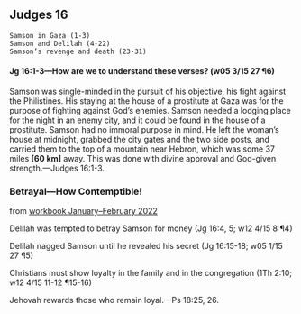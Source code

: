 ## Judges 16

```
Samson in Gaza (1-3)
Samson and Delilah (4-22)
Samson’s revenge and death (23-31)
```

#### Jg 16:1-3​—How are we to understand these verses? (w05 3/15 27 ¶6)

Samson was single-minded in the pursuit of his objective, his fight against the Philistines. His staying at the house of a prostitute at Gaza was for the purpose of fighting against God’s enemies. Samson needed a lodging place for the night in an enemy city, and it could be found in the house of a prostitute. Samson had no immoral purpose in mind. He left the woman’s house at midnight, grabbed the city gates and the two side posts, and carried them to the top of a mountain near Hebron, which was some 37 miles **[60 km]** away. This was done with divine approval and God-given strength.​—Judges 16:1-3.

### Betrayal—How Contemptible!

from [workbook January–February 2022](https://www.jw.org/en/library/jw-meeting-workbook/january-february-2022-mwb/Life-and-Ministry-Meeting-Schedule-for-January-3-9-2022/Betrayal-How-Contemptible/)

Delilah was tempted to betray Samson for money (Jg 16:4, 5; w12 4/15 8 ¶4)

Delilah nagged Samson until he revealed his secret (Jg 16:15-18; w05 1/15 27 ¶5)

Christians must show loyalty in the family and in the congregation (1Th 2:10; w12 4/15 11-12 ¶15-16)

Jehovah rewards those who remain loyal.​—Ps 18:25, 26.
